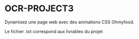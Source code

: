 # OCR-PROJECT3
Dynamisez une page web avec des animations CSS
Ohmyfood. 

Le fichier .txt correspond aux livrables du projet
